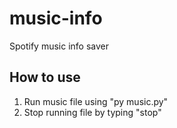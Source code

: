 # music-info
Spotify music info saver

## How to use
1. Run music file using "py music.py"
2. Stop running file by typing "stop"
